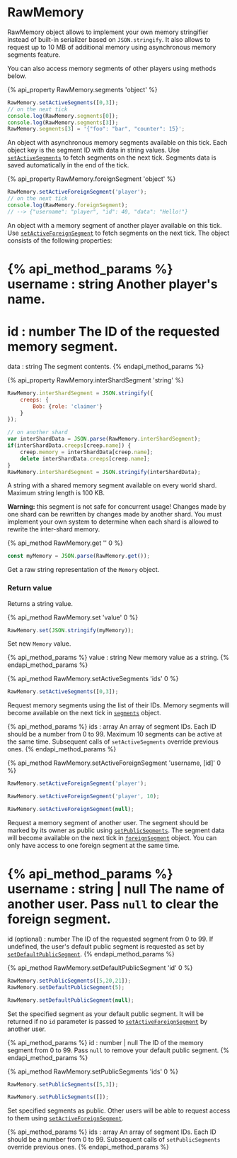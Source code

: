 # RawMemory

RawMemory object allows to implement your own memory stringifier instead of built-in serializer 
based on `JSON.stringify`. It also allows to request up to 10 MB of additional memory 
using asynchronous memory segments feature. 

You can also access memory segments of other players using methods below.

{% api_property RawMemory.segments 'object' %}

```javascript
RawMemory.setActiveSegments([0,3]);
// on the next tick
console.log(RawMemory.segments[0]);
console.log(RawMemory.segments[3]);
RawMemory.segments[3] = '{"foo": "bar", "counter": 15}';
```

An object with asynchronous memory segments available on this tick. Each object key is the segment ID with data in string values. Use [`setActiveSegments`](#RawMemory.setActiveSegments)</code> to fetch segments on the next tick. Segments data is saved automatically in the end of the tick.


{% api_property RawMemory.foreignSegment 'object' %}

```javascript
RawMemory.setActiveForeignSegment('player');
// on the next tick
console.log(RawMemory.foreignSegment); 
// --> {"username": "player", "id": 40, "data": "Hello!"} 

```

An object with a memory segment of another player available on this tick. Use [`setActiveForeignSegment`](#RawMemory.setActiveForeignSegment) to fetch segments on the next tick. 
The object consists of the following properties:

{% api_method_params %}
username : string
Another player's name.
===
id : number
The ID of the requested memory segment.
===
data : string
The segment contents.
{% endapi_method_params %}




{% api_property RawMemory.interShardSegment 'string' %}

```javascript
RawMemory.interShardSegment = JSON.stringify({
    creeps: {
        Bob: {role: 'claimer'}
    }
});

// on another shard
var interShardData = JSON.parse(RawMemory.interShardSegment);
if(interShardData.creeps[creep.name]) {
    creep.memory = interShardData[creep.name];
    delete interShardData.creeps[creep.name];
}
RawMemory.interShardSegment = JSON.stringify(interShardData);
```

A string with a shared memory segment available on every world shard. Maximum string length is 100 KB.

**Warning:** this segment is not safe for concurrent usage! Changes made by one shard can be rewritten by changes made by another shard. 
You must implement your own system to determine when each shard is allowed to rewrite the inter-shard memory.  


{% api_method RawMemory.get '' 0 %}

```javascript
const myMemory = JSON.parse(RawMemory.get());
```

Get a raw string representation of the <code>Memory</code> object.



### Return value

Returns a string value.

{% api_method RawMemory.set 'value' 0 %}

```javascript
RawMemory.set(JSON.stringify(myMemory));
```

Set new <code>Memory</code> value.

{% api_method_params %}
value : string
New memory value as a string.
{% endapi_method_params %}




{% api_method RawMemory.setActiveSegments 'ids' 0 %}

```javascript
RawMemory.setActiveSegments([0,3]);
```


Request memory segments using the list of their IDs. Memory segments will become available on the next tick in [`segments`](#RawMemory.segments)</code> object.

{% api_method_params %}
ids : array
An array of segment IDs. Each ID should be a number from 0 to 99. Maximum 10 segments can be active at the same time. Subsequent calls of <code>setActiveSegments</code> override previous ones.
{% endapi_method_params %}



{% api_method RawMemory.setActiveForeignSegment 'username, [id]' 0 %}

```javascript
RawMemory.setActiveForeignSegment('player');
```
```javascript
RawMemory.setActiveForeignSegment('player', 10);
```
```javascript
RawMemory.setActiveForeignSegment(null);
```

Request a memory segment of another user. The segment should be marked by its owner as public using [`setPublicSegments`](#RawMemory.setPublicSegments). 
The segment data will become available on the next tick in [`foreignSegment`](#RawMemory.foreignSegment) object. 
You can only have access to one foreign segment at the same time.   

{% api_method_params %}
username : string | null
The name of another user. Pass `null` to clear the foreign segment.
===
id (optional) : number
The ID of the requested segment from 0 to 99. If undefined, the user's default public segment is requested as set by [`setDefaultPublicSegment`](#RawMemory.setDefaultPublicSegment).
{% endapi_method_params %}



{% api_method RawMemory.setDefaultPublicSegment 'id' 0 %}

```javascript
RawMemory.setPublicSegments([5,20,21]);
RawMemory.setDefaultPublicSegment(5);
```
```javascript
RawMemory.setDefaultPublicSegment(null);
```

Set the specified segment as your default public segment. It will be returned if no `id` parameter is passed to [`setActiveForeignSegment`](#RawMemory.setActiveForeignSegment) by another user.   

{% api_method_params %}
id : number | null
The ID of the memory segment from 0 to 99. Pass `null` to remove your default public segment.
{% endapi_method_params %}



{% api_method RawMemory.setPublicSegments 'ids' 0 %}

```javascript
RawMemory.setPublicSegments([5,3]);
```
```javascript
RawMemory.setPublicSegments([]);
```

Set specified segments as public. Other users will be able to request access to them using [`setActiveForeignSegment`](#RawMemory.setActiveForeignSegment).     

{% api_method_params %}
ids : array
An array of segment IDs. Each ID should be a number from 0 to 99. Subsequent calls of <code>setPublicSegments</code> override previous ones.
{% endapi_method_params %}
